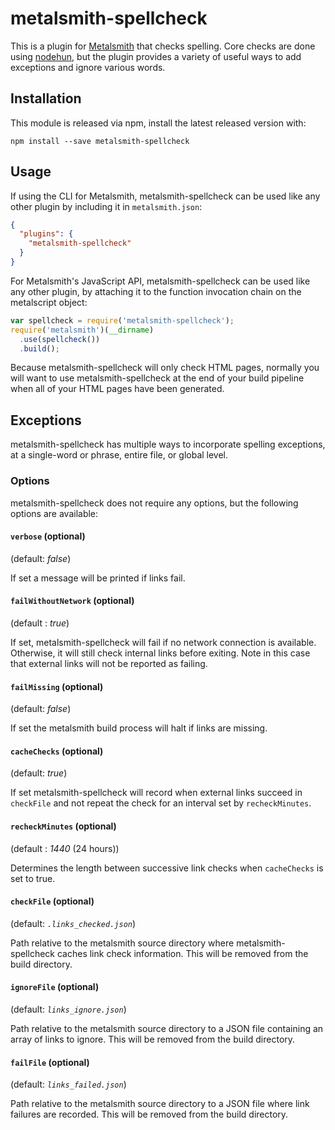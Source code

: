 # metalsmith-spellcheck

This is a plugin for [Metalsmith](http://metalsmith.io) that checks spelling.
Core checks are done using [nodehun](https://www.npmjs.com/package/nodehun),
but the plugin provides a variety of useful ways to add exceptions and ignore
various words.

## Installation

This module is released via npm, install the latest released version with:

```
npm install --save metalsmith-spellcheck
```

##  Usage

If using the CLI for Metalsmith, metalsmith-spellcheck can be used like any other plugin by including it in `metalsmith.json`:

```json
{
  "plugins": {
    "metalsmith-spellcheck"
  }
}
```

For Metalsmith's JavaScript API, metalsmith-spellcheck can be used like any other plugin, by attaching it to the function invocation chain on the metalscript object:

```js
var spellcheck = require('metalsmith-spellcheck');
require('metalsmith')(__dirname)
  .use(spellcheck())
  .build();
```

Because metalsmith-spellcheck will only check HTML pages, normally you will
want to use metalsmith-spellcheck at the end of your build pipeline when all
of your HTML pages have been generated. 

## Exceptions

metalsmith-spellcheck has multiple ways to incorporate spelling exceptions,
at a single-word or phrase, entire file, or global level.

### Options

metalsmith-spellcheck does not require any options, but the following options
are available:

#### `verbose` (optional)

(default: *false*)

If set a message will be printed if links fail. 

#### `failWithoutNetwork` (optional)

(default : *true*)

If set, metalsmith-spellcheck will fail if no network
connection is available. Otherwise, it will still check internal links before
exiting. Note in this case that external links will not be reported as
failing.

#### `failMissing` (optional)

(default: *false*)

If set the metalsmith build process will halt if links are missing.

#### `cacheChecks` (optional)

(default: *true*)

If set metalsmith-spellcheck will record when external links succeed in
`checkFile` and not repeat the check for an interval set by `recheckMinutes`.

#### `recheckMinutes` (optional)

(default : *1440* (24 hours))

Determines the length between successive link checks when `cacheChecks` is
set to true.

#### `checkFile` (optional)

(default: *`.links_checked.json`*)

Path relative to the metalsmith source directory where
metalsmith-spellcheck caches link check information. This will be removed from
the build directory.

#### `ignoreFile` (optional)

(default: *`links_ignore.json`*)

Path relative to the metalsmith source directory to a JSON
file containing an array of links to ignore. This will be removed from the
build directory.

#### `failFile` (optional)

(default: *`links_failed.json`*)

Path relative to the metalsmith source directory to a JSON file where link
failures are recorded. This will be removed from the build directory.

<!--
#### `optimizeInternal` (optional)

(default : *true*)

If set, metalsmith-spellcheck will look for internal
  links in the metalsmith output files, rather than by contacting a local
  webserver. If disabled, `internalHost` must be set.

#### `internalHost` (optional)

(default : undefined)

Internal host and port to use if not optimizing internal link checks.
-->

